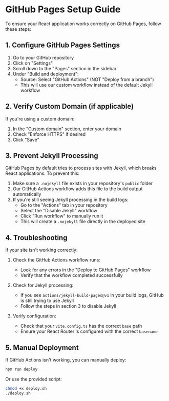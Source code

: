 # GitHub Pages Setup Guide

To ensure your React application works correctly on GitHub Pages, follow these steps:

## 1. Configure GitHub Pages Settings

1. Go to your GitHub repository
2. Click on "Settings"
3. Scroll down to the "Pages" section in the sidebar
4. Under "Build and deployment":
   - Source: Select "GitHub Actions" (NOT "Deploy from a branch")
   - This will use our custom workflow instead of the default Jekyll workflow

## 2. Verify Custom Domain (if applicable)

If you're using a custom domain:
1. In the "Custom domain" section, enter your domain
2. Check "Enforce HTTPS" if desired
3. Click "Save"

## 3. Prevent Jekyll Processing

GitHub Pages by default tries to process sites with Jekyll, which breaks React applications. To prevent this:

1. Make sure a `.nojekyll` file exists in your repository's `public` folder
2. Our GitHub Actions workflow adds this file to the build output automatically
3. If you're still seeing Jekyll processing in the build logs:
   - Go to the "Actions" tab in your repository
   - Select the "Disable Jekyll" workflow
   - Click "Run workflow" to manually run it
   - This will create a `.nojekyll` file directly in the deployed site

## 4. Troubleshooting

If your site isn't working correctly:

1. Check the GitHub Actions workflow runs:
   - Look for any errors in the "Deploy to GitHub Pages" workflow
   - Verify that the workflow completed successfully

2. Check for Jekyll processing:
   - If you see `actions/jekyll-build-pages@v1` in your build logs, GitHub is still trying to use Jekyll
   - Follow the steps in section 3 to disable Jekyll

3. Verify configuration:
   - Check that your `vite.config.ts` has the correct `base` path
   - Ensure your React Router is configured with the correct `basename`

## 5. Manual Deployment

If GitHub Actions isn't working, you can manually deploy:

```bash
npm run deploy
```

Or use the provided script:

```bash
chmod +x deploy.sh
./deploy.sh
``` 